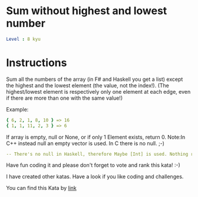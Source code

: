 # Sum without highest and lowest number

```yaml
Level : 8 kyu
```

# Instructions

Sum all the numbers of the array (in F# and Haskell you get a list) except the highest and the lowest element (the value, not the index!).
(The highest/lowest element is respectively only one element at each edge, even if there are more than one with the same value!)

Example:

```yaml
{ 6, 2, 1, 8, 10 } => 16
{ 1, 1, 11, 2, 3 } => 6
```

If array is empty, null or None, or if only 1 Element exists, return 0.
Note:In C++ instead null an empty vector is used. In C there is no null. ;-)

```yaml
-- There's no null in Haskell, therefore Maybe [Int] is used. Nothing represents null.
```

Have fun coding it and please don't forget to vote and rank this kata! :-)

I have created other katas. Have a look if you like coding and challenges.

You can find this Kata by [link](https://www.codewars.com/kata/576b93db1129fcf2200001e6/train/java)